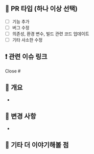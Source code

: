 ## 📍 PR 타입 (하나 이상 선택)
- [ ] 기능 추가
- [ ] 버그 수정
- [ ] 의존성, 환경 변수, 빌드 관련 코드 업데이트
- [ ] 기타 사소한 수정

## ❗️ 관련 이슈 링크
Close #

## 📌 개요
- 

## 🔁 변경 사항
-

## 👀 기타 더 이야기해볼 점
